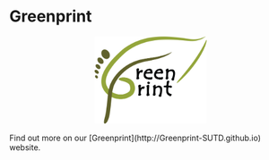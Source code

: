 # Greenprint
<p align="center"> <img src="/images/logo/Greenprint Logo.png" width=200></p>
Find out more on our [Greenprint](http://Greenprint-SUTD.github.io) website.
